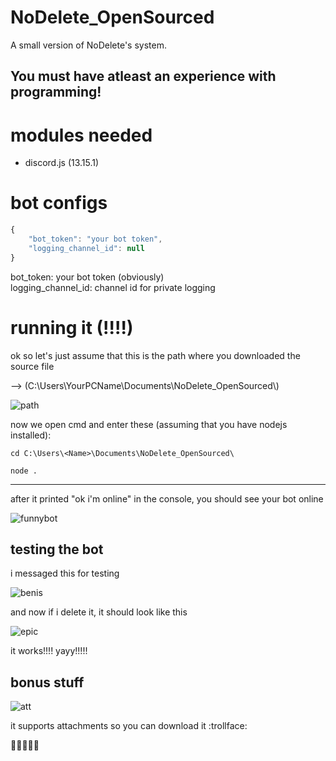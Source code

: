 # NoDelete_OpenSourced
A small version of NoDelete's system.

## You must have atleast an experience with programming!

# modules needed
- discord.js (13.15.1)

# bot configs

```js
{
    "bot_token": "your bot token",
    "logging_channel_id": null
}
```
bot_token: your bot token (obviously)\
logging_channel_id: channel id for private logging

# running it (!!!!)

ok so let's just assume that this is the path where you downloaded the source file 

--> (C:\\Users\\YourPCName\\Documents\\NoDelete_OpenSourced\\)

![path](https://ironworks.neocities.org/assets/simple1.PNG)

now we open cmd and enter these (assuming that you have nodejs installed):

```
cd C:\Users\<Name>\Documents\NoDelete_OpenSourced\

node .
```
---
after it printed "ok i'm online" in the console, you should see your bot online

![funnybot](https://ironworks.neocities.org/assets/funnybot.PNG)

## testing the bot

i messaged this for testing

![benis](https://ironworks.neocities.org/assets/NAHHHH.PNG)

and now if i delete it, it should look like this

![epic](https://ironworks.neocities.org/assets/botsucc.PNG)

it works!!!! yayy!!!!!

## bonus stuff

![att](https://ironworks.neocities.org/assets/attachment.PNG)

it supports attachments so you can download it :trollface:


🤑🤑🤑🤑🤑
